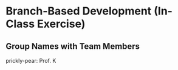 # Branch-Based Development (In-Class Exercise)

## Group Names with Team Members
prickly-pear: Prof. K
